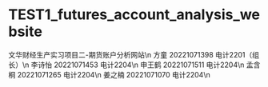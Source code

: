 # TEST1_futures_account_analysis_website
文华财经生产实习项目二-期货账户分析网站\n
方童 20221071398 电计2201（组长）\n
李诗怡 20221071453 电计2204\n
申王鹤 20221071511 电计2204\n
孟含桐 20221071265 电计2204\n
姜之楠 20221071070 电计2204\n
